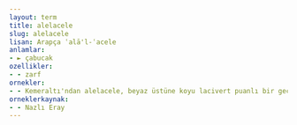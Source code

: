 ```yaml
---
layout: term
title: alelacele
slug: alelacele
lisan: Arapça ʿalā'l-ʿacele
anlamlar:
- ► çabucak
ozellikler:
- - zarf
ornekler:
- - Kemeraltı'ndan alelacele, beyaz üstüne koyu lacivert puanlı bir gecelik almıştım.
orneklerkaynak:
- - Nazlı Eray
---
```

